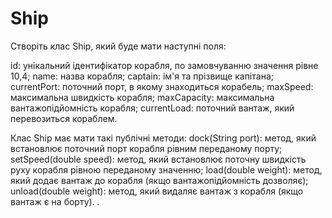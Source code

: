 # Ship 
Створіть клас Ship, який буде мати наступні поля:

id: унікальний ідентифікатор корабля, по замовчуванню значення рівне 10,4;
name: назва корабля;
captain: ім'я та прізвище капітана;
currentPort: поточний порт, в якому знаходиться корабель;
maxSpeed: максимальна швидкість корабля;
maxCapacity: максимальна вантажопідйомність корабля;
currentLoad: поточний вантаж, який перевозиться кораблем.

Клас Ship має мати такі публічні методи:
dock(String port): метод, який встановлює поточний порт корабля рівним переданому порту;
setSpeed(double speed): метод, який встановлює поточну швидкість руху корабля рівною переданому значенню;
load(double weight): метод, який додає вантаж до корабля (якщо вантажопідйомність дозволяє);
unload(double weight): метод, який видаляє вантаж з корабля (якщо вантаж є на борту).
.

